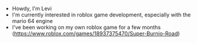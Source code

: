 - Howdy, I'm Levi
- I'm currently interested in roblox game development, especially with the mario 64 engine
- I've been working on my own roblox game for a few months (https://www.roblox.com/games/18937375470/Super-Burnio-Road)
